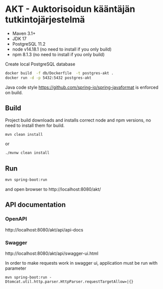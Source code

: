 # AKT - Auktorisoidun kääntäjän tutkintojärjestelmä

- Maven 3.1+
- JDK 17
- PostgreSQL 11.2
- node v14.18.1 (no need to install if you only build)
- npm 8.1.3 (no need to install if you only build)

Create local PostgreSQL database

```sh
docker build  -f db/Dockerfile  -t postgres-akt .
docker run -d -p 5432:5432 postgres-akt
```

Java code style https://github.com/spring-io/spring-javaformat is enforced on build.

## Build

Project build downloads and installs correct node and npm versions, no need to install them for build.

```sh
mvn clean install
```

or

```sh
./mvnw clean install
```
## Run

```sh
mvn spring-boot:run
```
and open browser to http://localhost:8080/akt/

## API documentation

### OpenAPI

http://localhost:8080/akt/api/api-docs

### Swagger

http://localhost:8080/akt/api/swagger-ui.html

In order to make requests work in swagger ui, application must be run with parameter
```
mvn spring-boot:run -Dtomcat.util.http.parser.HttpParser.requestTargetAllow=|{}
```